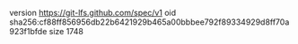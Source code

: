 version https://git-lfs.github.com/spec/v1
oid sha256:cf88ff856956db22b6421929b465a00bbbee792f89334929d8ff70a923f1bfde
size 1748
